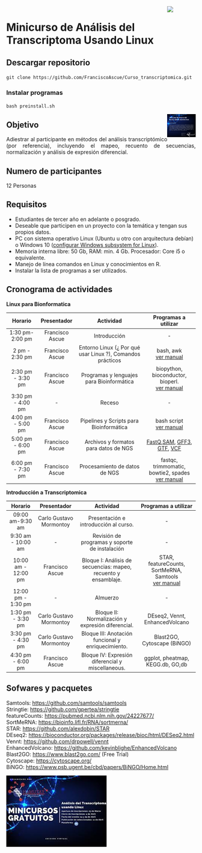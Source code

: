 <img align="right" width="15%" src="http://hamutay.org/wp-content/themes/rt_protean/custom/images/HAMUTAY%20LOGO%20VERTICAL.jpg">

Minicurso de Análisis del Transcriptoma Usando Linux 
=========

## Descargar repositorio

`git clone https://github.com/FranciscoAscue/Curso_transcriptomica.git`   

### Instalar programas

`bash preinstall.sh`

<img align="right" width="15%" src="Images/descarga2.jpg">

## Objetivo

<p style="text-align: justify">Adiestrar al participante en métodos del análisis transcriptómico (por referencia), incluyendo el mapeo, recuento de secuencias, normalización y análisis de expresión diferencial.</p>


## Numero de participantes

12 Personas

## Requisitos

- Estudiantes de tercer año en adelante o posgrado.
- Deseable que participen en un proyecto con la temática y tengan sus propios datos.
- PC con sistema operativo Linux (Ubuntu u otro con arquitectura debían) o Windows 10 (<a href="https://docs.microsoft.com/en-us/windows/wsl/install-win10">configurar Windows subsystem for Linux</a>). 
- Memoria interna libre: 50 Gb, RAM: min. 4 Gb. Procesador: Core i5 o equivalente.
- Manejo de línea comandos en Linux y conocimientos en R.
- Instalar la lista de programas a ser utilizados.


## Cronograma de actividades

**Linux para Bionformatica**

| Horario  |  Presentador  |  Actividad | Programas a utilizar |
|:----------:|:-------------:|:-----------:|:---------------------:|
|1:30 pm-2:00 pm |Francisco Ascue|Introducción|-|
|2 pm - 2:30 pm |Francisco Ascue| Entorno Linux (¿ Por qué usar Linux ?), Comandos prácticos|bash, awk <br />  [ver manual](1-3Linux.md)|
|2:30 pm - 3:30 pm|Francisco Ascue|Programas y lenguajes para Bioinformática|biopython, bioconductor, bioperl. <br /> [ver manual](1-3Linux.md)|
|3:30 pm - 4:00 pm|-|Receso|-|
|4:00 pm - 5:00 pm|Francisco Ascue|Pipelines y Scripts para Bioinformática|bash script <br /> [ver manual](4-6Linux.md)|
|5:00 pm - 6:00 pm|Francisco Ascue|Archivos y formatos para datos de NGS|[FastQ](Images/FastQ.jpg),[SAM](Images/SAM.jpg), [GFF3](Images/gff3.jpg), [GTF](Images/gtf.jpg), [VCF](Images/vcf.png)|
|6:00 pm - 7:30 pm|Francisco Ascue|Procesamiento de datos de NGS|fastqc, trimmomatic, bowtie2, spades <br /> [ver manual](NGSLinux.md)|

**Introducción a Transcriptomica**

| Horario  |  Presentador  |  Actividad | Programas a utilizar |
|:----------:|:-------------:|:-----------:|:---------------------:|
|09:00 am-9:30 am |Carlo Gustavo Mormontoy|Presentación e introducción al curso.|-|
|9:30 am - 10:00 am |-|Revisión de programas y soporte de instalación|-|
|10:00 am - 12:00 pm|Francisco Ascue|Bloque I: Análisis de secuencias: mapeo, recuento y ensamblaje.|STAR, featureCounts, SortMeRNA, Samtools <br />  [ver manual](transcriptomic.md)|
|12:00 pm - 1:30 pm|-|Almuerzo|-|
|1:30 pm - 3:30 pm|Carlo Gustavo Mormontoy|Bloque II: Normalización y expresión diferencial.|DEseq2, Vennt, EnhancedVolcano|
|3:30 pm - 4:30 pm|Carlo Gustavo Mormontoy|Bloque III: Anotación funcional y enriquecimiento.|Blast2GO, Cytoscape (BiNGO)|
|4:30 pm - 6:00 pm|Francisco Ascue|Bloque IV: Expresión diferencial y miscellaneous.|ggplot, pheatmap, KEGG.db, GO,db|

## Sofwares y pacquetes

Samtools: https://github.com/samtools/samtools    
Stringtie: https://github.com/gpertea/stringtie    
featureCounts: https://pubmed.ncbi.nlm.nih.gov/24227677/    
SortMeRNA: https://bioinfo.lifl.fr/RNA/sortmerna/     
STAR: https://github.com/alexdobin/STAR     
DEseq2: https://bioconductor.org/packages/release/bioc/html/DESeq2.html     
Vennt: https://github.com/drpowell/vennt     
EnhancedVolcano: https://github.com/kevinblighe/EnhancedVolcano     
Blast2GO: https://www.blast2go.com/ (Free Trial)    
Cytoscape: https://cytoscape.org/     
BiNGO: https://www.psb.ugent.be/cbd/papers/BiNGO/Home.html   


![](Images/descarga.jpeg)
